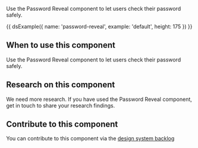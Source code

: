 Use the Password Reveal component to let users check their password safely.

{{ dsExample({
  name: 'password-reveal',
  example: 'default',
  height: 175
}) }}

## When to use this component

Use the Password Reveal component to let users check their password safely.

## Research on this component

We need more research. If you have used the Password Reveal component, get in touch to share your research findings.

## Contribute to this component

You can contribute to this component via the [design system backlog](https://github.com/ministryofjustice/moj-design-system-backlog/issues/43)